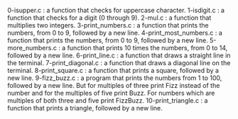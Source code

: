 0-isupper.c : a function that checks for uppercase character.
1-isdigit.c : a function that checks for a digit (0 through 9).
2-mul.c : a function that multiplies two integers.
3-print_numbers.c : a function that prints the numbers, from 0 to 9, followed by a new line.
4-print_most_numbers.c : a function that prints the numbers, from 0 to 9, followed by a new line.
5-more_numbers.c : a function that prints 10 times the numbers, from 0 to 14, followed by a new line.
6-print_line.c : a function that draws a straight line in the terminal.
7-print_diagonal.c : a function that draws a diagonal line on the terminal.
8-print_square.c : a function that prints a square, followed by a new line.
9-fizz_buzz.c : a program that prints the numbers from 1 to 100, followed by a new line. But for multiples of three print Fizz instead of the number and for the multiples of five print Buzz. For numbers which are multiples of both three and five print FizzBuzz.
10-print_triangle.c : a function that prints a triangle, followed by a new line.
